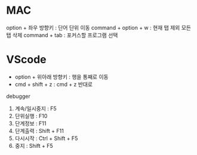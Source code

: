 # MAC
 option + 좌우 방향키 : 단어 단위 이동
 command + option + w : 현재 탭 제외 모든 탭 삭제
 command + tab : 포커스할 프로그램 선택

# VScode
 - option + 위아래 방향키 : 행을 통째로 이동
 - cmd + shift + z : cmd + z 반대로

debugger
1. 계속/일시중지 : F5
2. 단위실행 : F10
3. 단계정보 : F11
4. 단계출력 : Shift + F11
5. 다시시작 : Ctrl + Shift + F5
6. 중지 : Shift + F5
